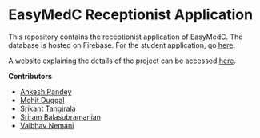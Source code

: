 # EasyMedC Receptionist Application

This repository contains the receptionist application of EasyMedC. The database is hosted on Firebase. For the student application, go [here](https://github.com/gibsonjackson/EasyMedC_User_App).

A website explaining the details of the project can be accessed [here](https://63869a73554fe.site123.me/).

**Contributors**
- [Ankesh Pandey](https://github.com/gibsonjackson)
- [Mohit Duggal](https://github.com/mohitduggal0231)
- [Srikant Tangirala](https://github.com/plaidbait91)
- [Sriram Balasubramanian](https://github.com/SriramB2002)
- [Vaibhav Nemani](https://github.com/Vaib-hav)